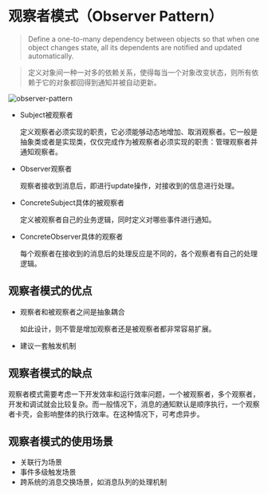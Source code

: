 # 观察者模式（Observer Pattern）

> Define a one-to-many dependency between objects so that when one object changes state,
> all its dependents are notified and updated automatically.

> 定义对象间一种一对多的依赖关系，使得每当一个对象改变状态，则所有依赖于它的对象都回得到通知并被自动更新。

![observer-pattern](observer-pattern.svg)

* Subject被观察者

    定义观察者必须实现的职责，它必须能够动态地增加、取消观察者。它一般是抽象类或者是实现类，仅仅完成作为被观察者必须实现的职责：管理观察者并通知观察者。

* Observer观察者

    观察者接收到消息后，即进行update操作，对接收到的信息进行处理。

* ConcreteSubject具体的被观察者

    定义被观察者自己的业务逻辑，同时定义对哪些事件进行通知。

* ConcreteObserver具体的观察者

    每个观察者在接收到的消息后的处理反应是不同的，各个观察者有自己的处理逻辑。

## 观察者模式的优点

* 观察者和被观察者之间是抽象耦合

    如此设计，则不管是增加观察者还是被观察者都非常容易扩展。

* 建议一套触发机制

## 观察者模式的缺点

观察者模式需要考虑一下开发效率和运行效率问题，一个被观察者，多个观察者，开发和调试就会比较复杂。而一般情况下，消息的通知默认是顺序执行，一个观察者卡壳，会影响整体的执行效率。在这种情况下，可考虑异步。

## 观察者模式的使用场景

* 关联行为场景
* 事件多级触发场景
* 跨系统的消息交换场景，如消息队列的处理机制
